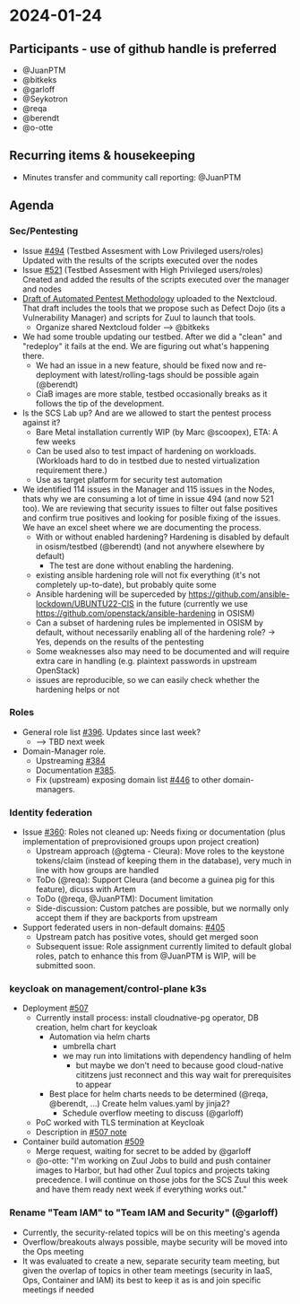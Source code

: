 # 2024-01-24

## Participants - use of github handle is preferred
* @JuanPTM
* @bitkeks
* @garloff
* @Seykotron
* @reqa
* @berendt
* @o-otte

## Recurring items & housekeeping
* Minutes transfer and community call reporting: @JuanPTM

## Agenda

### Sec/Pentesting
* Issue [#494](https://github.com/SovereignCloudStack/issues/issues/494) (Testbed Assesment with Low Privileged users/roles) Updated with the results of the scripts executed over the nodes
* Issue [#521](https://github.com/SovereignCloudStack/issues/issues/521) (Testbed Assesment with High Privileged users/roles) Created and added the results of the scripts executed over the manager and nodes
* [Draft of Automated Pentest Methodology](https://scs.sovereignit.de/nextcloud/f/332756)  uploaded to the Nextcloud. That draft includes the tools that we propose such as Defect Dojo (its a Vulnerability Manager) and scripts for Zuul to launch that tools.
    * Organize shared Nextcloud folder --> @bitkeks
* We had some trouble updating our testbed. After we did a "clean" and "redeploy" it fails at the end. We are figuring out what's happening there.
    * We had an issue in a new feature, should be fixed now and re-deployment with latest/rolling-tags should be possible again (@berendt)
    * CiaB images are more stable, testbed occasionally breaks as it follows the tip of the development.
* Is the SCS Lab up? And are we allowed to start the pentest process against it?
    * Bare Metal installation currently WIP (by Marc @scoopex), ETA: A few weeks
    * Can be used also to test impact of hardening on workloads. (Workloads hard to do in testbed due to nested virtualization requirement there.)
    * Use as target platform for security test automation
* We identified 114 issues in the Manager and 115 issues in the Nodes, thats why we are consuming a lot of time in issue 494 (and now 521 too). We are reviewing that security issues to filter out false positives and confirm true positives and looking for posible fixing of the issues. We have an excel sheet where we are documenting the process.
    * With or without enabled hardening? Hardening is disabled by default in osism/testbed (@berendt) (and not anywhere elsewhere by default)
        * The test are done without enabling the hardening.
    * existing ansible hardening role will not fix everything (it's not completely up-to-date), but probably quite some
    * Ansible hardening will be superceded by https://github.com/ansible-lockdown/UBUNTU22-CIS in the future (currently we use https://github.com/openstack/ansible-hardening in OSISM)
    * Can a subset of hardening rules be implemented in OSISM by default, without necessarily enabling all of the hardening role? -> Yes, depends on the results of the pentesting 
    * Some weaknesses also may need to be documented and will require extra care in handling (e.g. plaintext passwords in upstream OpenStack)
    * issues are reproducible, so we can easily check whether the hardening helps or not

### Roles

* General role list [#396](https://github.com/SovereignCloudStack/issues/issues/396). Updates since last week?
    * --> TBD next week
* Domain-Manager role.
    * Upstreaming [#384](https://github.com/SovereignCloudStack/issues/issues/384)
    * Documentation [#385](https://github.com/SovereignCloudStack/issues/issues/385).
    * Fix (upstream) exposing domain list [#446](https://github.com/SovereignCloudStack/issues/issues/446) to other domain-managers.
    

### Identity federation
* Issue [#360](https://github.com/SovereignCloudStack/issues/issues/360): Roles not cleaned up: Needs fixing or documentation (plus implementation of preprovisioned groups upon project creation)
    * Upstream approach (@gtema - Cleura): Move roles to the keystone tokens/claim (instead of keeping them in the database), very much in line with how groups are handled
    * ToDo (@reqa): Support Cleura (and become a guinea pig for this feature), dicuss with Artem
    * ToDo (@reqa, @JuanPTM): Document limitation
    * Side-discussion: Custom patches are possible, but we normally only accept them if they are backports from upstream
* Support federated users in non-default domains: [#405](https://github.com/SovereignCloudStack/issues/issues/405)
    * Upstream patch has positive votes, should get merged soon
    * Subsequent issue: Role assignment currently limited to default global roles, patch to enhance this from @JuanPTM is WIP, will be submitted soon.

### keycloak on management/control-plane k3s
* Deployment [#507](https://github.com/SovereignCloudStack/issues/issues/507)
    * Currently install process: install cloudnative-pg operator, DB creation, helm chart for keycloak
        * Automation via helm charts
            * umbrella chart
            * we may run into limitations with dependency handling of helm
                * but maybe we don't need to because good cloud-native cititzens just reconnect and this way wait for prerequisites to appear
        * Best place for helm charts needs to be determined (@reqa, @berendt, ...) Create helm values.yaml by jinja2?
            * Schedule overflow meeting to discuss (@garloff)
    * PoC worked with TLS termination at Keycloak
    * Description in [#507 note](https://github.com/SovereignCloudStack/issues/issues/507#issuecomment-1907881989)
* Container build automation [#509](https://github.com/SovereignCloudStack/issues/issues/509)
    * Merge request, waiting for secret to be added by @garloff
    * @o-otte: "I'm working on Zuul Jobs to build and push container images to Harbor, but had other Zuul topics and projects taking precedence. I will continue on those jobs for the SCS Zuul this week and have them ready next week if everything works out."

### Rename "Team IAM" to "Team IAM and Security" (@garloff)

* Currently, the security-related topics will be on this meeting's agenda
* Overflow/breakouts always possible, maybe security will be moved into the Ops meeting
* It was evaluated to create a new, separate security team meeting, but given the overlap of topics in other team meetings (security in IaaS, Ops, Container and IAM) its best to keep it as is and join specific meetings if needed
